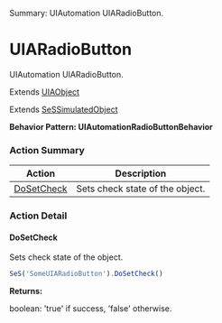 Summary: UIAutomation UIARadioButton.

# UIARadioButton

UIAutomation UIARadioButton.
 
Extends [UIAObject](UIAObject.md)

Extends [SeSSimulatedObject](SeSSimulatedObject.md)





**Behavior Pattern: UIAutomationRadioButtonBehavior**


<!-- ============================== property summary ========================== -->

<!-- ============================== action summary ========================== -->



### Action Summary
|  **Action** | **Description** | 
| ----------- | --------------- |
|  [DoSetCheck](#dosetcheck) | Sets check state of the object. |



<!-- ============================== property detail ========================== -->


<!-- ============================== action detail ========================== -->

### Action Detail

<a name="DoSetCheck"></a>    
#### DoSetCheck

Sets check state of the object.

```javascript
SeS('SomeUIARadioButton').DoSetCheck()
```




**Returns:**

boolean: 'true' if success, 'false' otherwise.



<a name="see.also.uiaradiobutton.dosetcheck"></a>

  

